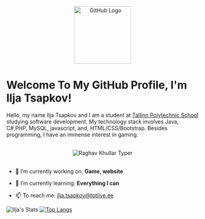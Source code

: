 <div align="center">
<img src="https://github.com/raghavk16/raghavk16/blob/master/octo.gif" alt="GitHub Logo" width="150" height="150" />
</div>

# Welcome To My GitHub Profile, I'm Ilja Tsapkov!
Hello, my name Ilja Tsapkov and I am a student at [Tallinn Polytechnic School](https://www.tptlive.ee/) studying software development. My technology stack involves Java, C#,PHP, MySQL, javascript, and, HTML/CSS/Bootstrap. Besides programming, I have an immense interest in gaming.

<br/>
<div align="center">
<img src="http://pa1.narvii.com/7525/4bae528f77b9477081d4d606cac5f3a652cac7e4r1-220-220_00.gif" alt="Raghav Khullar Typer" />
</div>
<br/>


- 🔭 I’m currently working on: **Game, website**

- 🌱 I’m currently learning: **Everything I can**

- 📫 To reach me: ilja.tsapkov@tptlive.ee

![Ilja's Stats](https://github-readme-stats.vercel.app/api?username=IljaTsapkov&show_icons=true&theme=radical) [![Top Langs](https://github-readme-stats.vercel.app/api/top-langs/?username=anuraghazra&langs_count=8&theme=radical)](https://github.com/anuraghazra/github-readme-stats)
<br/>
